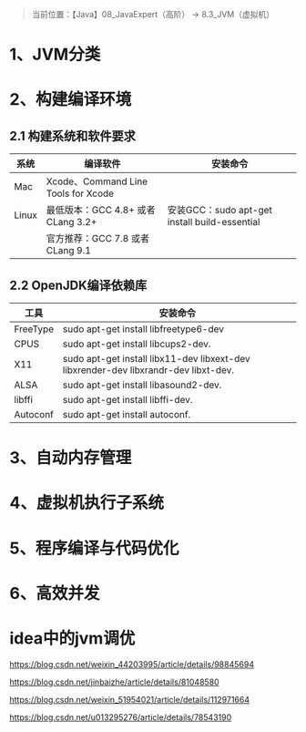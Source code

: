 > 当前位置：【Java】08_JavaExpert（高阶） -> 8.3_JVM（虚拟机）



# 1、JVM分类



# 2、构建编译环境

## 2.1 构建系统和软件要求

| 系统  | 编译软件                            | 安装命令                                      |
| ----- | ----------------------------------- | --------------------------------------------- |
| Mac   | Xcode、Command Line Tools for Xcode |                                               |
| Linux | 最低版本：GCC 4.8+ 或者 CLang 3.2+  | 安装GCC：sudo apt-get install build-essential |
|       | 官方推荐：GCC 7.8 或者 CLang 9.1    |                                               |



## 2.2 OpenJDK编译依赖库

| 工具     | 安装命令                                                     |
| -------- | ------------------------------------------------------------ |
| FreeType | sudo apt-get install libfreetype6-dev                        |
| CPUS     | sudo apt-get install libcups2-dev.                           |
| X11      | sudo apt-get install libx11-dev libxext-dev libxrender-dev libxrandr-dev libxt-dev. |
| ALSA     | sudo apt-get install libasound2-dev.                         |
| libffi   | sudo apt-get install libffi-dev.                             |
| Autoconf | sudo apt-get install autoconf.                               |



# 3、自动内存管理



# 4、虚拟机执行子系统



# 5、程序编译与代码优化



# 6、高效并发



# idea中的jvm调优



https://blog.csdn.net/weixin_44203995/article/details/98845694

https://blog.csdn.net/jinbaizhe/article/details/81048580

https://blog.csdn.net/weixin_51954021/article/details/112971664

https://blog.csdn.net/u013295276/article/details/78543190





